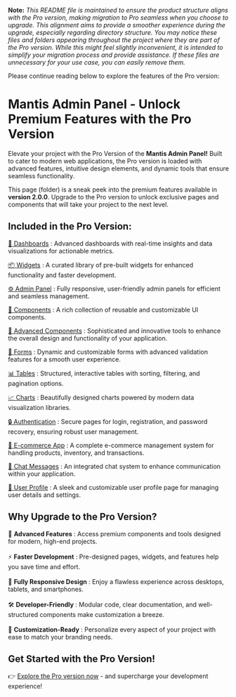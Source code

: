 **Note:** *This README file is maintained to ensure the product structure aligns with the Pro version, making migration to Pro seamless when you choose to upgrade. This alignment aims to provide a smoother experience during the upgrade, especially regarding directory structure. You may notice these files and folders appearing throughout the project where they are part of the Pro version. While this might feel slightly inconvenient, it is intended to simplify your migration process and provide assistance. If these files are unnecessary for your use case, you can easily remove them.*

Please continue reading below to explore the features of the Pro version:

# Mantis Admin Panel - Unlock Premium Features with the Pro Version

Elevate your project with the Pro Version of the <b>Mantis Admin Panel!</b> Built to cater to modern web applications, the Pro version is loaded with advanced features, intuitive design elements, and dynamic tools that ensure seamless functionality.

This page (folder) is a sneak peek into the premium features available in <b>version 2.0.0</b>. Upgrade to the Pro version to unlock exclusive pages and components that will take your project to the next level.

## Included in the Pro Version:

[🚀 Dashboards](https://mantisdashboard.io/angular/default/dashboard/default) : Advanced dashboards with real-time insights and data visualizations for actionable metrics.

[📦 Widgets](https://mantisdashboard.io/angular/default/widget/statistics) : A curated library of pre-built widgets for enhanced functionality and faster development.

[⚙️ Admin Panel](https://mantisdashboard.io/angular/default/online-course/dashboard) : Fully responsive, user-friendly admin panels for efficient and seamless management.

[🔧 Components](https://mantisdashboard.io/angular/default/components/basic/button) : A rich collection of reusable and customizable UI components.

[🚀 Advanced Components](https://mantisdashboard.io/angular/default/components/advance/sweet-alert) : Sophisticated and innovative tools to enhance the overall design and functionality of your application.

[📝 Forms](https://mantisdashboard.io/angular/default/form/form-basic) : Dynamic and customizable forms with advanced validation features for a smooth user experience.

[📊 Tables](https://mantisdashboard.io/angular/default/bootstrap-table/basic-table) : Structured, interactive tables with sorting, filtering, and pagination options.

[📈 Charts](https://mantisdashboard.io/angular/default/apex-chart) : Beautifully designed charts powered by modern data visualization libraries.

[🔒 Authentication](https://codedthemes.com/demos/admin-templates/gradient-able/angular/stage/auth/register) : Secure pages for login, registration, and password recovery, ensuring robust user management.

[🛒 E-commerce App](https://mantisdashboard.io/angular/default/e-commerce/product) : A complete e-commerce management system for handling products, inventory, and transactions.

[💬 Chat Messages](https://mantisdashboard.io/angular/default/chat) : An integrated chat system to enhance communication within your application.

[👤 User Profile](https://mantisdashboard.io/angular/default/user/user-profile) : A sleek and customizable user profile page for managing user details and settings.

## Why Upgrade to the Pro Version?

🚀 <b>Advanced Features</b> : Access premium components and tools designed for modern, high-end projects. <br/><br/>
⚡ <b>Faster Development</b> : Pre-designed pages, widgets, and features help you save time and effort. <br/><br/>
📱 <b>Fully Responsive Design</b> : Enjoy a flawless experience across desktops, tablets, and smartphones. <br/><br/>
🛠 <b>Developer-Friendly</b> : Modular code, clear documentation, and well-structured components make customization a breeze. <br/><br/>
🎨 <b>Customization-Ready</b> : Personalize every aspect of your project with ease to match your branding needs.

## Get Started with the Pro Version!

👉 [Explore the Pro version now](https://codedthemes.com/item/mantis-angular-admin-template/) - and supercharge your development experience!

